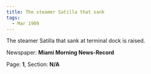 ```yaml
---  
title: The steamer Satilla that sank  
tags:  
  - Mar 1909  
---  
```

  
The steamer Satilla that sank at terminal dock is raised.  
  
Newspaper: **Miami Morning News-Record**  
  
Page: **1**, Section: **N/A** 
